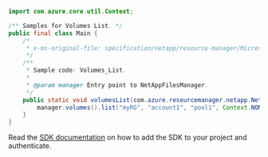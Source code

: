 ```java
import com.azure.core.util.Context;

/** Samples for Volumes List. */
public final class Main {
    /*
     * x-ms-original-file: specification/netapp/resource-manager/Microsoft.NetApp/stable/2021-06-01/examples/Volumes_List.json
     */
    /**
     * Sample code: Volumes_List.
     *
     * @param manager Entry point to NetAppFilesManager.
     */
    public static void volumesList(com.azure.resourcemanager.netapp.NetAppFilesManager manager) {
        manager.volumes().list("myRG", "account1", "pool1", Context.NONE);
    }
}
```

Read the [SDK documentation](https://github.com/Azure/azure-sdk-for-java/blob/azure-resourcemanager-netapp_1.0.0-beta.6/sdk/netapp/azure-resourcemanager-netapp/README.md) on how to add the SDK to your project and authenticate.

